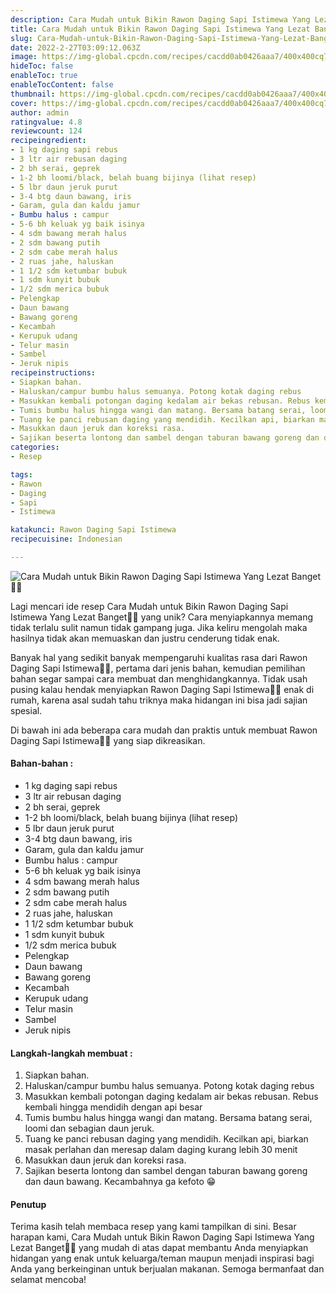 ```yaml
---
description: Cara Mudah untuk Bikin Rawon Daging Sapi Istimewa Yang Lezat Banget"
title: Cara Mudah untuk Bikin Rawon Daging Sapi Istimewa Yang Lezat Banget
slug: Cara-Mudah-untuk-Bikin-Rawon-Daging-Sapi-Istimewa-Yang-Lezat-Banget
date: 2022-2-27T03:09:12.063Z
image: https://img-global.cpcdn.com/recipes/cacdd0ab0426aaa7/400x400cq70/photo.jpg
hideToc: false
enableToc: true
enableTocContent: false
thumbnail: https://img-global.cpcdn.com/recipes/cacdd0ab0426aaa7/400x400cq70/photo.jpg
cover: https://img-global.cpcdn.com/recipes/cacdd0ab0426aaa7/400x400cq70/photo.jpg
author: admin
ratingvalue: 4.8
reviewcount: 124
recipeingredient:
- 1 kg daging sapi rebus
- 3 ltr air rebusan daging
- 2 bh serai, geprek
- 1-2 bh loomi/black, belah buang bijinya (lihat resep)
- 5 lbr daun jeruk purut
- 3-4 btg daun bawang, iris
- Garam, gula dan kaldu jamur
- Bumbu halus : campur
- 5-6 bh keluak yg baik isinya
- 4 sdm bawang merah halus
- 2 sdm bawang putih
- 2 sdm cabe merah halus
- 2 ruas jahe, haluskan
- 1 1/2 sdm ketumbar bubuk
- 1 sdm kunyit bubuk
- 1/2 sdm merica bubuk
- Pelengkap
- Daun bawang
- Bawang goreng
- Kecambah
- Kerupuk udang
- Telur masin
- Sambel
- Jeruk nipis
recipeinstructions:
- Siapkan bahan.
- Haluskan/campur bumbu halus semuanya. Potong kotak daging rebus
- Masukkan kembali potongan daging kedalam air bekas rebusan. Rebus kembali hingga mendidih dengan api besar
- Tumis bumbu halus hingga wangi dan matang. Bersama batang serai, loomi dan sebagian daun jeruk.
- Tuang ke panci rebusan daging yang mendidih. Kecilkan api, biarkan masak perlahan dan meresap dalam daging kurang lebih 30 menit
- Masukkan daun jeruk dan koreksi rasa.
- Sajikan beserta lontong dan sambel dengan taburan bawang goreng dan daun bawang. Kecambahnya ga kefoto 😁
categories:
- Resep

tags:
- Rawon
- Daging
- Sapi
- Istimewa

katakunci: Rawon Daging Sapi Istimewa
recipecuisine: Indonesian

---
```


![Cara Mudah untuk Bikin Rawon Daging Sapi Istimewa Yang Lezat Banget👩‍🍳](https://img-global.cpcdn.com/recipes/cacdd0ab0426aaa7/400x400cq70/photo.jpg)

Lagi mencari ide resep Cara Mudah untuk Bikin Rawon Daging Sapi Istimewa Yang Lezat Banget👩‍🍳 yang unik? Cara menyiapkannya memang tidak terlalu sulit namun tidak gampang juga. Jika keliru mengolah maka hasilnya tidak akan memuaskan dan justru cenderung tidak enak.

Banyak hal yang sedikit banyak mempengaruhi kualitas rasa dari Rawon Daging Sapi Istimewa👩‍🍳, pertama dari jenis bahan, kemudian pemilihan bahan segar sampai cara membuat dan menghidangkannya. Tidak usah pusing kalau hendak menyiapkan Rawon Daging Sapi Istimewa👩‍🍳 enak di rumah, karena asal sudah tahu triknya maka hidangan ini bisa jadi sajian spesial.

Di bawah ini ada beberapa cara mudah dan praktis untuk membuat Rawon Daging Sapi Istimewa👩‍🍳 yang siap dikreasikan.

<!--inarticleads1-->

#### Bahan-bahan :

- 1 kg daging sapi rebus
- 3 ltr air rebusan daging
- 2 bh serai, geprek
- 1-2 bh loomi/black, belah buang bijinya (lihat resep)
- 5 lbr daun jeruk purut
- 3-4 btg daun bawang, iris
- Garam, gula dan kaldu jamur
- Bumbu halus : campur
- 5-6 bh keluak yg baik isinya
- 4 sdm bawang merah halus
- 2 sdm bawang putih
- 2 sdm cabe merah halus
- 2 ruas jahe, haluskan
- 1 1/2 sdm ketumbar bubuk
- 1 sdm kunyit bubuk
- 1/2 sdm merica bubuk
- Pelengkap
- Daun bawang
- Bawang goreng
- Kecambah
- Kerupuk udang
- Telur masin
- Sambel
- Jeruk nipis

<!--inarticleads2-->

#### Langkah-langkah membuat :

1. Siapkan bahan.
1. Haluskan/campur bumbu halus semuanya. Potong kotak daging rebus
1. Masukkan kembali potongan daging kedalam air bekas rebusan. Rebus kembali hingga mendidih dengan api besar
1. Tumis bumbu halus hingga wangi dan matang. Bersama batang serai, loomi dan sebagian daun jeruk.
1. Tuang ke panci rebusan daging yang mendidih. Kecilkan api, biarkan masak perlahan dan meresap dalam daging kurang lebih 30 menit
1. Masukkan daun jeruk dan koreksi rasa.
1. Sajikan beserta lontong dan sambel dengan taburan bawang goreng dan daun bawang. Kecambahnya ga kefoto 😁

#### Penutup

Terima kasih telah membaca resep yang kami tampilkan di sini. Besar harapan kami, Cara Mudah untuk Bikin Rawon Daging Sapi Istimewa Yang Lezat Banget👩‍🍳 yang mudah di atas dapat membantu Anda menyiapkan hidangan yang enak untuk keluarga/teman maupun menjadi inspirasi bagi Anda yang berkeinginan untuk berjualan makanan. Semoga bermanfaat dan selamat mencoba!